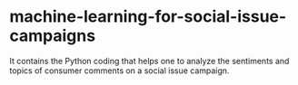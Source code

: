 # machine-learning-for-social-issue-campaigns
It contains the Python coding that helps one to analyze the sentiments and topics of consumer comments on a social issue campaign.
